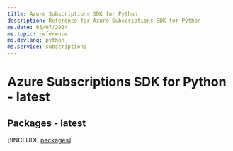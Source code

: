 ```yaml
---
title: Azure Subscriptions SDK for Python
description: Reference for Azure Subscriptions SDK for Python
ms.date: 03/07/2024
ms.topic: reference
ms.devlang: python
ms.service: subscriptions
---
```

# Azure Subscriptions SDK for Python - latest
## Packages - latest
[!INCLUDE [packages](subscriptions-index.md)]